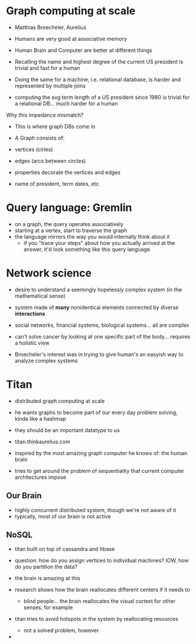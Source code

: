# Graph computing at scale

- Matthias Broecheler, Aurelius

- Humans are very good at associative memory

- Human Brain and Computer are better at different things

- Recalling the name and highest degree of the current US president is trivial and fast for a human

- Doing the same for a machine, i.e. relational database, is harder and represented by multiple joins

- computing the avg term length of a US president since 1980 is trivial for a relational DB... much harder for a human

Why this impedance mismatch?


- This is where graph DBs come in

-  A Graph consists of:

  - vertices (cirles)
  - edges (arcs between circles)

 - properties decorate the vertices and edges
  - name of president, term dates, etc

# Query language: Gremlin

 - on a graph, the query operates associatively
 - starting at a vertex, start to traverse the graph
 - the language mirrors the way you would internally think about it
   - if you "trace your steps" about how you actually arrived at the answer, it'd look something like this query language


# Network science

 - desire to understand a seemingly hopelessly complex system (in the mathematical sense)
 - system made of **many** nonidentical elements connected by diverse **interactions**


 - social networks, financial systems, biological systems... all are complex

 - can't solve cancer by looking at one specific part of the body... requires a holistic view

 - Broecheler's interest was in trying to give human's an easyish way to analyze complex systems

# Titan

 - distributed graph computing at scale
 - he wants graphs to become part of our every day problem solving, kinda like a hashmap
 - they should be an important datatype to us
 - titan.thinkaurelius.com

 - inspired by the most amazing graph computer he knows of: the human brain
 - tries to get around the problem of sequentiality that current computer architectures impose

## Our Brain

  - highly concurrent distributed system, though we're not aware of it
  - typically, most of our brain is not active

## NoSQL

  - titan built on top of cassandra and hbase
  - question: how do you assign vertices to individual machines? IOW, how do you partition the data?

  - the brain is amazing at this
  - research shows how the brain reallocates different centers if it needs to
    - blind people... the brain reallocates the visual cortext for other senses, for example

  - titan tries to avoid hotspots in the system by reallocating resources
    - not a solved problem, however

  -
